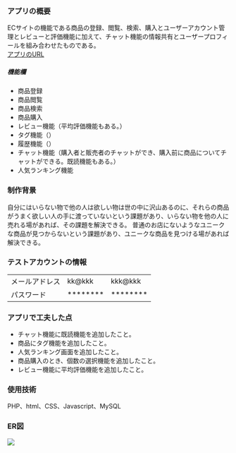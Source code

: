 ### アプリの概要
 ECサイトの機能である商品の登録、閲覧、検索、購入とユーザーアカウント管理とレビューと評価機能に加えて、チャット機能の情報共有とユーザープロフィールを組み合わせたものである。
 <br><a href="https://social-commerce-hub-aaacbb130963.herokuapp.com/login">アプリのURL</a>
 
 ##### 機能欄
 - 商品登録
 - 商品閲覧
 - 商品検索
 - 商品購入
 - レビュー機能（平均評価機能もある。）
 - タグ機能（）
 - 履歴機能（）
 - チャット機能（購入者と販売者のチャットができ、購入前に商品についてチャットができる。既読機能もある。）
 - 人気ランキング機能



### 制作背景
自分にはいらない物で他の人は欲しい物は世の中に沢山あるのに、それらの商品がうまく欲しい人の手に渡っていないという課題があり、いらない物を他の人に売れる場があれば、その課題を解決できる。
普通のお店にないようなユニークな商品が見つからないという課題があり、ユニークな商品を見つける場があれば解決できる。

### テストアカウントの情報
<table>
     <tbody>
         <tr>
             <td>メールアドレス</td>
             <td>kk@kkk</td>
             <td>kkk@kkk</td>
         </tr>
         <tr>
             <td>パスワード</td>
             <td>********</td>
             <td>********</td>
         </tr>
     </tbody>
 </table>

### アプリで工夫した点
- チャット機能に既読機能を追加したこと。
- 商品にタグ機能を追加したこと。
- 人気ランキング画面を追加したこと。
- 商品購入のとき、個数の選択機能を追加したこと。
- レビュー機能に平均評価機能を追加したこと。

### 使用技術
PHP、html、CSS、Javascript、MySQL

### ER図
<img src="https://github.com/KeigoKusano/ECRepository/assets/157560243/c2deb217-610a-4cae-acbe-6e95e9cbdbe1" >
